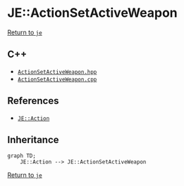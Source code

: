 # JE::ActionSetActiveWeapon

[Return to `je`](/docs/je.md)

## C++

- [`ActionSetActiveWeapon.hpp`](/src/je/ActionSetActiveWeapon.hpp)
- [`ActionSetActiveWeapon.cpp`](/src/je/ActionSetActiveWeapon.cpp)

## References

- [`JE::Action`](/docs/je/Action.md)

## Inheritance

```mermaid
graph TD;
    JE::Action --> JE::ActionSetActiveWeapon
```

[Return to `je`](/docs/je.md)